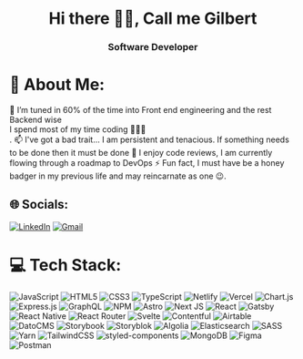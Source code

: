 <h1 align="center">Hi there 👋😁, Call me Gilbert</h1>
<h3 align="center">Software Developer</h3>

# 💫 About Me:

🌱 I’m tuned in 60% of the time into Front end engineering and the rest Backend wise<br>I spend most of my time coding 👨🏽‍💻<br>.
📫 I've got a bad trait... I am persistent and tenacious. If something needs to be done then it must be done
📖 I enjoy code reviews, I am currently flowing through a roadmap to DevOps
⚡ Fun fact, I must have be a honey badger in my previous life and may reincarnate as one 😉.

## 🌐 Socials:

[![LinkedIn](https://img.shields.io/badge/LinkedIn-%230077B5.svg?logo=linkedin&logoColor=white)](https://www.linkedin.com/in/james-gilbert-ace/) [![Gmail](https://img.shields.io/badge/Gmail-D14836?style=for-the-badge&logo=gmail&logoColor=white)](mailto:gilbertoaceville@gmail.com)

# 💻 Tech Stack:

![JavaScript](https://img.shields.io/badge/javascript-%23323330.svg?style=for-the-badge&logo=javascript&logoColor=%23F7DF1E) ![HTML5](https://img.shields.io/badge/html5-%23E34F26.svg?style=for-the-badge&logo=html5&logoColor=white) ![CSS3](https://img.shields.io/badge/css3-%231572B6.svg?style=for-the-badge&logo=css3&logoColor=white) ![TypeScript](https://img.shields.io/badge/typescript-%23007ACC.svg?style=for-the-badge&logo=typescript&logoColor=white) ![Netlify](https://img.shields.io/badge/netlify-%23000000.svg?style=for-the-badge&logo=netlify&logoColor=#00C7B7) ![Vercel](https://img.shields.io/badge/vercel-%23000000.svg?style=for-the-badge&logo=vercel&logoColor=white) ![Chart.js](https://img.shields.io/badge/chart.js-F5788D.svg?style=for-the-badge&logo=chart.js&logoColor=white) ![Express.js](https://img.shields.io/badge/express.js-%23404d59.svg?style=for-the-badge&logo=express&logoColor=%2361DAFB) ![GraphQL](https://img.shields.io/badge/GraphQL-E10098?logo=graphql&logoColor=fff&style=for-the-badge) ![NPM](https://img.shields.io/badge/NPM-%23000000.svg?style=for-the-badge&logo=npm&logoColor=white) ![Astro](https://img.shields.io/badge/Astro-BC52EE?logo=astro&logoColor=fff&style=for-the-badge) ![Next JS](https://img.shields.io/badge/Next-black?style=for-the-badge&logo=next.js&logoColor=white) ![React](https://img.shields.io/badge/react-%2320232a.svg?style=for-the-badge&logo=react&logoColor=%2361DAFB) ![Gatsby](https://img.shields.io/badge/Gatsby-639?logo=gatsby&logoColor=fff&style=for-the-badge) ![React Native](https://img.shields.io/badge/react_native-%2320232a.svg?style=for-the-badge&logo=react&logoColor=%2361DAFB) ![React Router](https://img.shields.io/badge/React_Router-CA4245?style=for-the-badge&logo=react-router&logoColor=white) ![Svelte](https://img.shields.io/badge/Svelte-FF3E00?logo=svelte&logoColor=fff&style=for-the-badge) ![Contentful](https://img.shields.io/badge/Contentful-2478CC?logo=contentful&logoColor=fff&style=for-the-badge) ![Airtable](https://img.shields.io/badge/Airtable-18BFFF?logo=airtable&logoColor=fff&style=for-the-badge) ![DatoCMS](https://img.shields.io/badge/DatoCMS-FF7751?logo=datocms&logoColor=fff&style=for-the-badge) ![Storybook](https://img.shields.io/badge/Storybook-FF4785?logo=storybook&logoColor=fff&style=for-the-badge) ![Storyblok](https://img.shields.io/badge/Storyblok-09B3AF?logo=storyblok&logoColor=fff&style=for-the-badge) ![Algolia](https://img.shields.io/badge/Algolia-003DFF?logo=algolia&logoColor=fff&style=for-the-badge) ![Elasticsearch](https://img.shields.io/badge/Elasticsearch-005571?logo=elasticsearch&logoColor=fff&style=for-the-badge) ![SASS](https://img.shields.io/badge/SASS-hotpink.svg?style=for-the-badge&logo=SASS&logoColor=white) ![Yarn](https://img.shields.io/badge/yarn-%232C8EBB.svg?style=for-the-badge&logo=yarn&logoColor=white) ![TailwindCSS](https://img.shields.io/badge/tailwindcss-%2338B2AC.svg?style=for-the-badge&logo=tailwind-css&logoColor=white) ![styled-components](https://img.shields.io/badge/styled--components-DB7093?logo=styledcomponents&logoColor=fff&style=for-the-badge) ![MongoDB](https://img.shields.io/badge/MongoDB-%234ea94b.svg?style=for-the-badge&logo=mongodb&logoColor=white) ![Figma](https://img.shields.io/badge/figma-%23F24E1E.svg?style=for-the-badge&logo=figma&logoColor=white) ![Postman](https://img.shields.io/badge/Postman-FF6C37?style=for-the-badge&logo=postman&logoColor=white)

<!-- Developed by gilbertoaceville -->